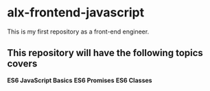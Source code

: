 # alx-frontend-javascript
This is my first repository as a front-end engineer.

## This repository will have the following topics covers
**ES6 JavaScript Basics**
**ES6 Promises**
**ES6 Classes**
